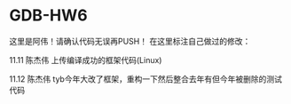 # GDB-HW6
这里是阿伟！请确认代码无误再PUSH！
在这里标注自己做过的修改：

11.11 陈杰伟 上传编译成功的框架代码(Linux)

11.12 陈杰伟 tyb今年大改了框架，重构一下然后整合去年有但今年被删除的测试代码